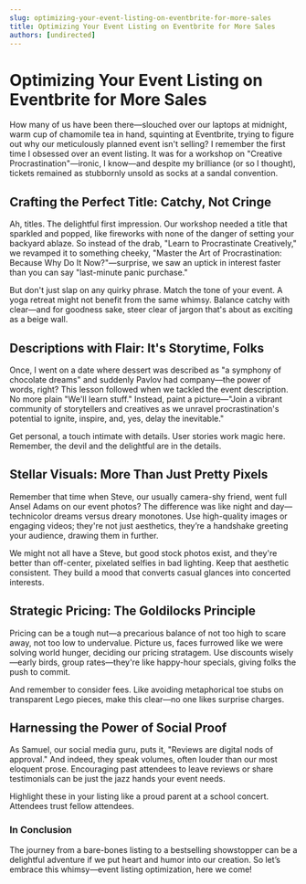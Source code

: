 ```yaml
---
slug: optimizing-your-event-listing-on-eventbrite-for-more-sales
title: Optimizing Your Event Listing on Eventbrite for More Sales
authors: [undirected]
---
```



# Optimizing Your Event Listing on Eventbrite for More Sales

How many of us have been there—slouched over our laptops at midnight, warm cup of chamomile tea in hand, squinting at Eventbrite, trying to figure out why our meticulously planned event isn't selling? I remember the first time I obsessed over an event listing. It was for a workshop on "Creative Procrastination"—ironic, I know—and despite my brilliance (or so I thought), tickets remained as stubbornly unsold as socks at a sandal convention.

## Crafting the Perfect Title: Catchy, Not Cringe

Ah, titles. The delightful first impression. Our workshop needed a title that sparkled and popped, like fireworks with none of the danger of setting your backyard ablaze. So instead of the drab, "Learn to Procrastinate Creatively," we revamped it to something cheeky, "Master the Art of Procrastination: Because Why Do It Now?"—surprise, we saw an uptick in interest faster than you can say "last-minute panic purchase."

But don't just slap on any quirky phrase. Match the tone of your event. A yoga retreat might not benefit from the same whimsy. Balance catchy with clear—and for goodness sake, steer clear of jargon that's about as exciting as a beige wall.

## Descriptions with Flair: It's Storytime, Folks

Once, I went on a date where dessert was described as "a symphony of chocolate dreams" and suddenly Pavlov had company—the power of words, right? This lesson followed when we tackled the event description. No more plain "We'll learn stuff." Instead, paint a picture—"Join a vibrant community of storytellers and creatives as we unravel procrastination's potential to ignite, inspire, and, yes, delay the inevitable."

Get personal, a touch intimate with details. User stories work magic here. Remember, the devil and the delightful are in the details.

## Stellar Visuals: More Than Just Pretty Pixels

Remember that time when Steve, our usually camera-shy friend, went full Ansel Adams on our event photos? The difference was like night and day—technicolor dreams versus dreary monotones. Use high-quality images or engaging videos; they're not just aesthetics, they’re a handshake greeting your audience, drawing them in further.

We might not all have a Steve, but good stock photos exist, and they're better than off-center, pixelated selfies in bad lighting. Keep that aesthetic consistent. They build a mood that converts casual glances into concerted interests.

## Strategic Pricing: The Goldilocks Principle

Pricing can be a tough nut—a precarious balance of not too high to scare away, not too low to undervalue. Picture us, faces furrowed like we were solving world hunger, deciding our pricing stratagem. Use discounts wisely—early birds, group rates—they're like happy-hour specials, giving folks the push to commit.

And remember to consider fees. Like avoiding metaphorical toe stubs on transparent Lego pieces, make this clear—no one likes surprise charges.

## Harnessing the Power of Social Proof

As Samuel, our social media guru, puts it, "Reviews are digital nods of approval." And indeed, they speak volumes, often louder than our most eloquent prose. Encouraging past attendees to leave reviews or share testimonials can be just the jazz hands your event needs.

Highlight these in your listing like a proud parent at a school concert. Attendees trust fellow attendees.

### In Conclusion

The journey from a bare-bones listing to a bestselling showstopper can be a delightful adventure if we put heart and humor into our creation. So let’s embrace this whimsy—event listing optimization, here we come!

